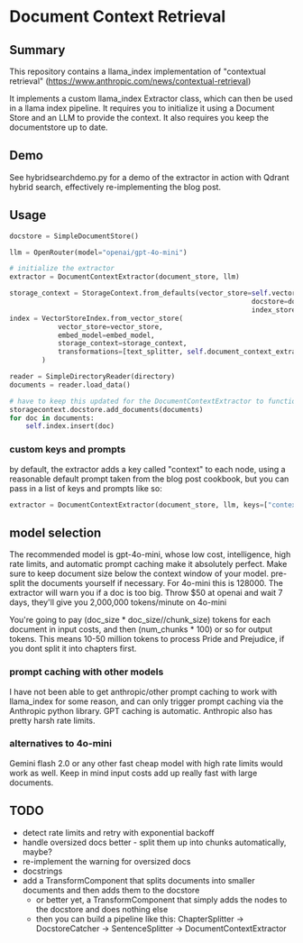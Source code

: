 # Document Context Retrieval

## Summary

This repository contains a llama_index implementation of "contextual retrieval" (https://www.anthropic.com/news/contextual-retrieval)

It implements a custom llama_index Extractor class, which can then be used in a llama index pipeline. It requires you to initialize it using a Document Store and an LLM to provide the context. It also requires you keep the documentstore up to date. 

## Demo

See hybridsearchdemo.py for a demo of the extractor in action with Qdrant hybrid search, effectively re-implementing the blog post.

## Usage

```python
docstore = SimpleDocumentStore()

llm = OpenRouter(model="openai/gpt-4o-mini")

# initialize the extractor
extractor = DocumentContextExtractor(document_store, llm)

storage_context = StorageContext.from_defaults(vector_store=self.vector_store,
                                                            docstore=docstore,
                                                            index_store=index_store)
index = VectorStoreIndex.from_vector_store(
            vector_store=vector_store,
            embed_model=embed_model,
            storage_context=storage_context,
            transformations=[text_splitter, self.document_context_extractor]
        )

reader = SimpleDirectoryReader(directory)
documents = reader.load_data()

# have to keep this updated for the DocumentContextExtractor to function.
storagecontext.docstore.add_documents(documents)
for doc in documents:
    self.index.insert(doc)
```

### custom keys and prompts

by default, the extractor adds a key called "context" to each node, using a reasonable default prompt taken from the blog post cookbook, but you can pass in a list of keys and prompts like so:

```python
extractor = DocumentContextExtractor(document_store, llm, keys=["context", "title"], prompts=["Give the document context", "Provide a chunk title"])
```

## model selection
The recommended model is gpt-4o-mini, whose low cost, intelligence, high rate limits, and automatic prompt caching make it absolutely perfect.
Make sure to keep document size below the context window of your model. pre-split the documents yourself if necessary. For 4o-mini this is 128000. The extractor will warn you if a doc is too big.
Throw $50 at openai and wait 7 days, they'll give you 2,000,000 tokens/minute on 4o-mini

You're going to pay (doc_size * doc_size//chunk_size) tokens for each document in input costs, and then (num_chunks * 100) or so for output tokens.
This means 10-50 million tokens to process Pride and Prejudice, if you dont split it into chapters first.

### prompt caching with other models
I have not been able to get anthropic/other prompt caching to work with llama_index for some reason, and can only trigger prompt caching via the Anthropic python library. GPT caching is automatic.
Anthropic also has pretty harsh rate limits. 

### alternatives to 4o-mini
Gemini flash 2.0 or any other fast cheap model with high rate limits would work as well.
Keep in mind input costs add up really fast with large documents.

## TODO

- detect rate limits and retry with exponential backoff
- handle oversized docs better - split them up into chunks automatically, maybe?
- re-implement the warning for oversized docs
- docstrings
- add a TransformComponent that splits documents into smaller documents and then adds them to the docstore
    - or better yet, a TransformComponent that simply adds the nodes to the docstore and does nothing else
    - then you can build a pipeline like this: ChapterSplitter -> DocstoreCatcher -> SentenceSplitter -> DocumentContextExtractor
    